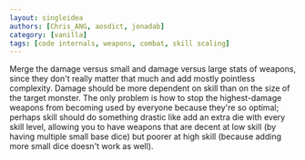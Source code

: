 ```yaml
---
layout: singleidea
authors: [Chris_ANG, aosdict, jonadab]
category: [vanilla]
tags: [code internals, weapons, combat, skill scaling]
---
```

Merge the damage versus small and damage versus large stats of weapons, since they don't really matter that much and add mostly pointless complexity. Damage should be more dependent on skill than on the size of the target monster. The only problem is how to stop the highest-damage weapons from becoming used by everyone because they're so optimal; perhaps skill should do something drastic like add an extra die with every skill level, allowing you to have weapons that are decent at low skill (by having multiple small base dice) but poorer at high skill (because adding more small dice doesn't work as well).
